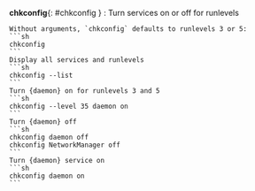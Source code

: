 **chkconfig**{: #chkconfig }
:   Turn services on or off for runlevels
    
    Without arguments, `chkconfig` defaults to runlevels 3 or 5:
    ```sh
    chkconfig
    ```
    Display all services and runlevels
    ```sh
    chkconfig --list
    ```
    Turn {daemon} on for runlevels 3 and 5
    ```sh
    chkconfig --level 35 daemon on
    ```
    Turn {daemon} off
    ```sh
    chkconfig daemon off
    chkconfig NetworkManager off
    ```
    Turn {daemon} service on
    ```sh
    chkconfig daemon on
    ```